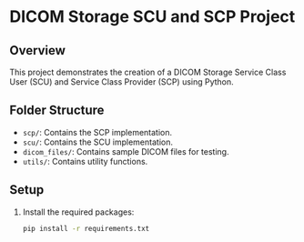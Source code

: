# DICOM Storage SCU and SCP Project

## Overview
This project demonstrates the creation of a DICOM Storage Service Class User (SCU) and Service Class Provider (SCP) using Python.

## Folder Structure
- `scp/`: Contains the SCP implementation.
- `scu/`: Contains the SCU implementation.
- `dicom_files/`: Contains sample DICOM files for testing.
- `utils/`: Contains utility functions.

## Setup
1. Install the required packages:
   ```bash
   pip install -r requirements.txt